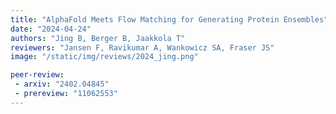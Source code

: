```yaml
---
title: "AlphaFold Meets Flow Matching for Generating Protein Ensembles"
date: "2024-04-24"
authors: "Jing B, Berger B, Jaakkola T"
reviewers: "Jansen F, Ravikumar A, Wankowicz SA, Fraser JS"
image: "/static/img/reviews/2024_jing.png"

peer-review:
 - arxiv: "2402.04845"
 - prereview: "11062553"
---
```

